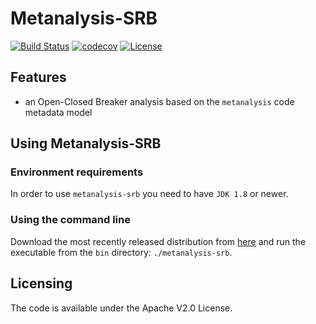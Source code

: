 # Metanalysis-SRB

[![Build Status](https://travis-ci.org/andreihh/metanalysis-srb.svg)](https://travis-ci.org/andreihh/metanalysis-srb)
[![codecov](https://codecov.io/gh/andreihh/metanalysis-srb/branch/master/graph/badge.svg)](https://codecov.io/gh/andreihh/metanalysis-srb)
[![License](http://img.shields.io/:license-apache-blue.svg)](http://www.apache.org/licenses/LICENSE-2.0.html)

## Features

- an Open-Closed Breaker analysis based on the `metanalysis` code metadata model

## Using Metanalysis-SRB

### Environment requirements

In order to use `metanalysis-srb` you need to have `JDK 1.8` or newer.

### Using the command line

Download the most recently released distribution from
[here](https://github.com/andreihh/metanalysis-srb/releases) and run the
executable from the `bin` directory: `./metanalysis-srb`.

## Licensing

The code is available under the Apache V2.0 License.
